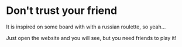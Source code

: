 # Don't trust your friend

It is inspired on some board with with a russian roulette, so yeah...

Just open the website and you will see, but you need friends to play it!
